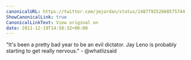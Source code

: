 ```yaml
---
canonicalURL: https://twitter.com/jmjordan/status/148779252668575744
ShowCanonicalLink: true
CanonicalLinkText: View original on
date: 2011-12-19T14:58:32+00:00
---
```

"It's been a pretty bad year to be an evil dictator. Jay Leno is probably starting to get really nervous." - @whatlizsaid